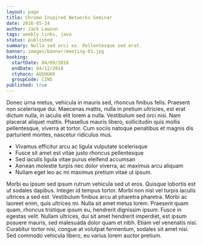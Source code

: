 ```yaml
---
layout: page
title: Chrome Inspired Networks Seminar
date: 2016-05-24
author: Jack Lawson
tags: weekly links, java
status: published
summary: Nulla sed orci ex. Pellentesque sed erat.
banner: images/banner/meeting-01.jpg
booking:
  startDate: 04/09/2018
  endDate: 04/12/2018
  ctyhocn: AUSHUHX
  groupCode: CINS
published: true
---
```

Donec urna metus, vehicula in mauris sed, rhoncus finibus felis. Praesent non scelerisque dui. Maecenas mattis, nulla in pretium ultricies, est erat dictum nulla, in iaculis elit lorem a nulla. Vestibulum sed orci nisi. Nam placerat aliquet mattis. Phasellus mauris libero, sollicitudin quis mollis pellentesque, viverra at tortor. Cum sociis natoque penatibus et magnis dis parturient montes, nascetur ridiculus mus.

* Vivamus efficitur arcu ac ligula vulputate scelerisque
* Fusce sit amet est vitae justo rhoncus pellentesque
* Sed iaculis ligula vitae purus eleifend accumsan
* Aenean molestie turpis nec dolor viverra, ac maximus arcu aliquam
* Nullam eget leo ac mi maximus pretium vitae ut ipsum.

Morbi eu ipsum sed ipsum rutrum vehicula sed ut eros. Quisque lobortis est ut sodales dapibus. Integer id tempus tortor. Morbi non nisl vel turpis iaculis ultrices a sed est. Vestibulum finibus arcu at pharetra pharetra. Morbi ac laoreet enim, quis ultrices mi. Nulla sit amet metus lorem. Praesent quam quam, rhoncus tristique ipsum eu, hendrerit dignissim ipsum. Fusce in egestas velit. Nullam ultrices, dui sit amet hendrerit imperdiet, est ipsum posuere mauris, sed malesuada dolor quam et nibh. Etiam vel venenatis nisi. Curabitur tortor nisi, congue at volutpat fermentum, sodales sit amet nisi. Sed commodo vehicula libero, eu varius lorem auctor pretium.
